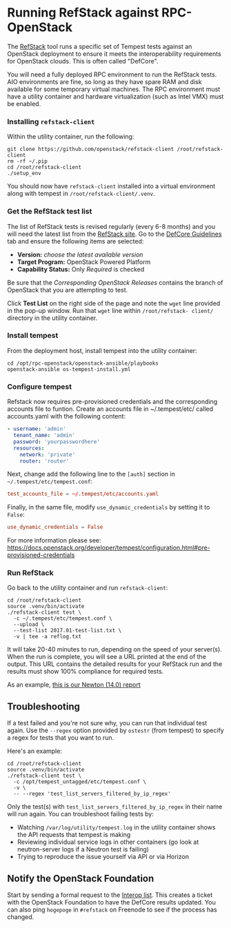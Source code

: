 # Running RefStack against RPC-OpenStack

The [RefStack](https://refstack.openstack.org/#/) tool runs a specific set of
Tempest tests against an OpenStack deployment to ensure it meets the
interoperability requirements for OpenStack clouds. This is often called
"DefCore".

You will need a fully deployed RPC environment to run the RefStack tests. AIO
environments are fine, so long as they have spare RAM and disk available for
some temporary virtual machines.  The RPC environment must have a utility
container and hardware virtualization (such as Intel VMX) must be enabled.

### Installing `refstack-client`

Within the utility container, run the following:

``` shell
git clone https://github.com/openstack/refstack-client /root/refstack-client
rm -rf ~/.pip
cd /root/refstack-client
./setup_env
```

You should now have `refstack-client` installed into a virtual environment
along with tempest in `/root/refstack-client/.venv`.

### Get the RefStack test list

The list of RefStack tests is revised regularly (every 6-8 months) and you will
need the latest list from the
[RefStack site](https://refstack.openstack.org/#/).
Go to the [DefCore Guidelines](https://refstack.openstack.org/#/guidelines) tab
and ensure the following items are selected:

* **Version:** *choose the latest available version*
* **Target Program:** OpenStack Powered Platform
* **Capability Status:** Only *Required* is checked

Be sure that the *Corresponding OpenStack Releases* contains the branch of
OpenStack that you are attempting to test.

Click **Test List** on the right side of the page and note the `wget` line
provided in the pop-up window. Run that `wget` line within `/root/refstack-
client/` directory in the utility container.

### Install tempest

From the deployment host, install tempest into the utility container:

    cd /opt/rpc-openstack/openstack-ansible/playbooks
    openstack-ansible os-tempest-install.yml

### Configure tempest

Refstack now requires pre-provisioned credentials and the corresponding
accounts file to funtion. Create an accounts file in ~/.tempest/etc/ called
accounts.yaml with the following content:

``` yaml
- username: 'admin'
  tenant_name: 'admin'
  password: 'yourpasswordhere'
  resources:
    network: 'private'
    router: 'router'
```

Next, change add the following line to the `[auth]` section in
`~/.tempest/etc/tempest.conf`:

``` conf
test_accounts_file = ~/.tempest/etc/accounts.yaml
```

Finally, in the same file, modify `use_dynamic_credentials` by setting it
to `False`:

``` conf
use_dynamic_credentials = False
```

For more information please see: https://docs.openstack.org/developer/tempest/configuration.html#pre-provisioned-credentials

### Run RefStack

Go back to the utility container and run `refstack-client`:

``` shell
cd /root/refstack-client
source .venv/bin/activate
./refstack-client test \
  -c ~/.tempest/etc/tempest.conf \
  --upload \
  --test-list 2017.01-test-list.txt \
  -v | tee -a reflog.txt
```

It will take 20-40 minutes to run, depending on the speed of your server(s).
When the run is complete, you will see a URL printed at the end of the output.
This URL contains the detailed results for your RefStack run and the results
must show 100% compliance for required tests.

As an example,
[this is our Newton (14.0) report](https://refstack.openstack.org/#/results/6a4a6cb4-13ba-42d2-8789-f456060370ca)

## Troubleshooting

If a test failed and you're not sure why, you can run that individual test
again. Use the `--regex` option provided by `ostestr` (from tempest) to specify
a regex for tests that you want to run.

Here's an example:

``` shell
cd /root/refstack-client
source .venv/bin/activate
./refstack-client test \
  -c /opt/tempest_untagged/etc/tempest.conf \
  -v \
  -- --regex 'test_list_servers_filtered_by_ip_regex'
```

Only the test(s) with `test_list_servers_filtered_by_ip_regex` in their name
will run again.  You can troubleshoot failing tests by:

* Watching `/var/log/utility/tempest.log` in the utility container shows the
  API requests that tempest is making
* Reviewing individual service logs in other containers (go look at
  neutron-server logs if a Neutron test is failing)
* Trying to reproduce the issue yourself via API or via Horizon

## Notify the OpenStack Foundation

Start by sending a formal request to the
[Interop list](mailto:interop@openstack.org). This creates a ticket with the
OpenStack Foundation to have the DefCore results updated. You can also ping
`hogepoge` in `#refstack` on Freenode to see if the process has changed.
